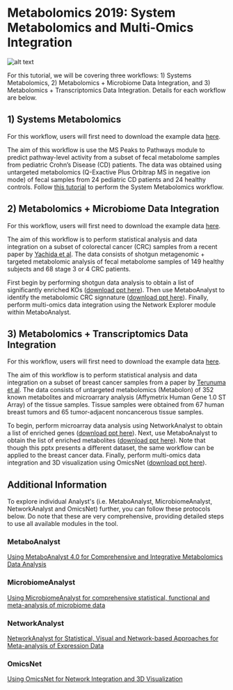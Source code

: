 # Metabolomics 2019: System Metabolomics and Multi-Omics Integration

![alt text](https://github.com/xia-lab/Metabolomics2019/blob/master/metabolomics2019.png)

For this tutorial, we will be covering three workflows: 1) Systems Metabolomics, 2) Metabolomics + Microbiome Data Integration, and 3) Metabolomics + Transcriptomics Data Integration. Details for each workflow are below.

## 1) Systems Metabolomics

For this workflow, users will first need to download the example data [here](https://github.com/xia-lab/Metabolomics2019/blob/master/ibd_data_june23.zip).

The aim of this workflow is use the MS Peaks to Pathways module to predict pathway-level activity from a subset of fecal metabolome samples from pediatric Crohn’s Disease (CD) patients. The data was obtained using untargeted metabolomics (Q-Exactive Plus Orbitrap MS in negative ion mode) of fecal samples from 24 pediatric CD patients and 24 healthy controls. Follow [this tutorial]() to perform the System Metabolomics workflow.

## 2) Metabolomics + Microbiome Data Integration

For this workflow, users will first need to download the example data [here](https://github.com/xia-lab/Metabolomics2019/blob/master/crc_data_june23.zip).

The aim of this workflow is to perform statistical analysis and data integration on a subset of colorectal cancer (CRC) samples from a recent paper by [Yachida et al](https://www.nature.com/articles/s41591-019-0458-7). The data consists of shotgun metagenomic + targeted metabolomic analysis of fecal metabolome samples of 149 healthy subjects and 68 stage 3 or 4 CRC patients. 

First begin by performing shotgun data analysis to obtain a list of significantly enriched KOs ([download ppt here](https://github.com/xia-lab/Metabolomics2019/blob/master/SDP_microbiomeanalyst.pptx)). Then use MetaboAnalyst to identify the metabolomic CRC signnature ([download ppt here](https://github.com/xia-lab/Metabolomics2019/blob/master/targeted_metabolomics_metaboanalyst.pptx)). Finally, perform multi-omics data integration using the Network Explorer module within MetaboAnalyst.

## 3) Metabolomics + Transcriptomics Data Integration

For this workflow, users will first need to download the example data [here](https://github.com/xia-lab/Metabolomics2019/blob/master/breast_cancer.zip).

The aim of this workflow is to perform statistical analysis and data integration on a subset of breast cancer samples from a paper by [Terunuma et al](https://www.ncbi.nlm.nih.gov/pubmed/24316975). The data consists of untargeted metabolomics (Metabolon) of 352 known metabolites and microarrary analysis (Affymetrix Human Gene 1.0 ST Array) of the tissue samples. Tissue samples were obtained from 67 human breast tumors and 65 tumor-adjacent noncancerous tissue samples.

To begin, perform microarray data analysis using NetworkAnalyst to obtain a list of enriched genes ([download ppt here](https://github.com/xia-lab/Metabolomics2019/blob/master/transcriptomics_networkanalyst.pptx)). Next, use MetaboAnalyst to obtain the list of enriched metabolites ([download ppt here](https://github.com/xia-lab/Metabolomics2019/blob/master/targeted_metabolomics_metaboanalyst.pptx)). Note that though this pptx presents a different dataset, the same workflow can be applied to the breast cancer data. Finally, perform multi-omics data integration and 3D visualization using OmicsNet ([download ppt here](https://github.com/xia-lab/Metabolomics2019/blob/master/using_omicsnet.pptx)).

## Additional Information

To explore individual Analyst's (i.e. MetaboAnalyst, MicrobiomeAnalyst, NetworkAnalyst and OmicsNet) further, you can follow these protocols below. Do note that these are very comprehensive, providing detailed steps to use all available modules in the tool. 

### MetaboAnalyst
[Using MetaboAnalyst 4.0 for Comprehensive and Integrative Metabolomics Data Analysis](https://www.dropbox.com/s/vsmcmvsup85h55u/CPBI_MetaboAnalyst_2019.pdf?dl=0)

### MicrobiomeAnalyst
[Using MicrobiomeAnalyst for comprehensive statistical, functional and meta-analysis of microbiome data](https://www.dropbox.com/s/025wp5p1aelc45f/MicrobiomeAnalyst_Nat_Prot_all_in_one.pdf?dl=0)

### NetworkAnalyst
[NetworkAnalyst for Statistical, Visual and Network-based Approaches for Meta-analysis of Expression Data](https://www.ncbi.nlm.nih.gov/pubmed/25950236)

### OmicsNet
[Using OmicsNet for Network Integration and 3D Visualization](https://currentprotocols.onlinelibrary.wiley.com/doi/epdf/10.1002/cpbi.69)
